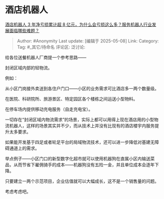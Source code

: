 # 酒店机器人
[酒店机器人 3 年净亏损累计超 8 亿元，为什么会亏损这么多？服务机器人行业发展面临哪些难题？](https://www.zhihu.com/question/1900471464039248167/answer/1903577838747120626)

> Author: #Anonymity
> Last update: [编辑于 2025-05-08]
> Link:
> Category:
> Tag: #_其它/待命名
> 评论区:
> 泛讨论:

给各位送餐机器人厂商提一个参考思路——

封闭区域内部的轻物流。

例如：

从小区门岗接外卖送到各住户门口——小区的业务需求可比酒店多一两个数量级。

在医院、科研院所、旅游景区、特定园区各个楼栋之间运送小型物料。

在停车场内提供移动充电服务（自走充电宝）。

一切存在“封闭区域内物流需求”的场景，实际上都可以用得上现在酒店用的小型物流机器人，这样的场景其实并不少，而从技术上并没有比现有的酒店楼宇内服务提升太多要求。

如果能开发基于四足或者轮足平台的局域物流技术，还可以进一步降低对基建无障碍通道上的需求。

举点例子——小区门口的新型数字化超市就可以使用机器狗在直属小区内输送菜品，从而节省下雇佣骑手的成本——机器狗没有五险一金，并且单位成本会逐年下降。

只要建立一两个示范项目，企业估值就可以大幅成长，这不是一个销售量的问题。

考虑考虑吧。
